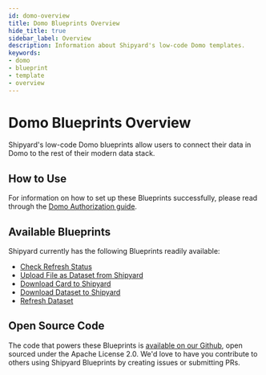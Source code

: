 ```yaml
---
id: domo-overview
title: Domo Blueprints Overview
hide_title: true
sidebar_label: Overview
description: Information about Shipyard's low-code Domo templates.
keywords:
- domo
- blueprint
- template
- overview
---
```


# Domo Blueprints Overview

Shipyard's low-code Domo blueprints allow users to connect their data in Domo to the rest of their modern data stack.


## How to Use
For information on how to set up these Blueprints successfully, please read through the [Domo Authorization guide](domo-authorization.md).


## Available Blueprints
Shipyard currently has the following Blueprints readily available: 
- [Check Refresh Status](domo-check-refresh-status.md)
- [Upload File as Dataset from Shipyard](domo-upload-csv-as-dataset.md)
- [Download Card to Shipyard](domo-download-card.md)
- [Download Dataset to Shipyard](domo-download-dataset.md)
- [Refresh Dataset](domo-refresh-dataset.md)

## Open Source Code
The code that powers these Blueprints is [available on our Github](http://localhost:3000/docs/blueprint-library/domo/domo-overview/), open sourced under the Apache License 2.0. We'd love to have you contribute to others using Shipyard Blueprints by creating issues or submitting PRs.
